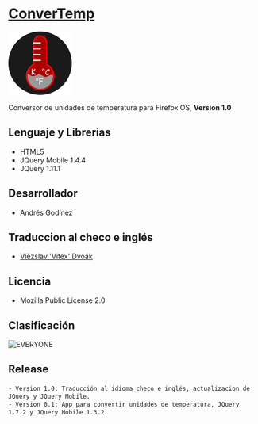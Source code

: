 [ConverTemp](https://marketplace.firefox.com/app/convertemp/)
=============

![ConverTemp](./images/icon.png)

Conversor de unidades de temperatura para Firefox OS, **Version 1.0**

## Lenguaje y Librerías ##
* HTML5
* JQuery Mobile 1.4.4
* JQuery 1.11.1

## Desarrollador ##
* Andrés Godínez

## Traduccion al checo e inglés ##
* [Víězslav 'Vitex' Dvoák](https://github.com/Vitexus/)

## Licencia ##
* Mozilla Public License 2.0

## Clasificación ##

![EVERYONE](https://www.globalratings.com/Common/Images/ratingsymbol_e.png)

## Release ##

```
- Version 1.0: Traducción al idioma checo e inglés, actualizacion de JQuery y JQuery Mobile.
- Version 0.1: App para convertir unidades de temperatura, JQuery 1.7.2 y JQuery Mobile 1.3.2
```